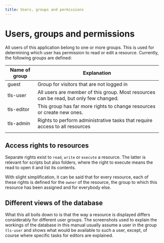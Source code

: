 ```yaml
---
title: Users, groups and permissions
---
```

# Users, groups and permissions

All users of this application belong to one or more groups. This is used for determining which user has permission to read or edit a resource.  Currently, the following groups are defined:

| Name of group | Explanation                                                                           |
| ------------- | ------------------------------------------------------------------------------------- |
| guest         | Group for visitors that are not logged in                                             |
| tls-user      | All users are member of this group. Most resources can be read, but only few changed. |
| tls-editor    | This group has far more rights to change resources or create new ones.                |
| tls-admin     | Rights to perform administrative tasks that require access to all resources           |
|               |                                                                                       |
## Access rights to resources

Separate rights exist to `read`, `write` or `execute` a resource.  The latter is relevant for scripts but also folders, where the right to execute means the read to open it and list its contents. 

With slight simplification, it can be said that for every resource, each of these rights is defined for the `owner` of the resource, the group to which this resource has been assigned and for everybody else.  

## Different views of the database

What this all boils down to is that the way a resource is displayed differs considerably for different user groups.  The screenshots used to explain the workings of the database in this manual usually assume a user in the group `tls-user` and shows what would be available to such a user, except, of course where specific tasks for editors are explained. 